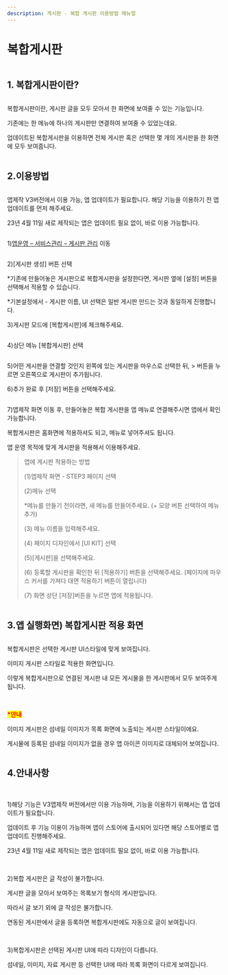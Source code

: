 ```yaml
---
description: 게시판 - 복합 게시판 이용방법 매뉴얼
---
```


# 복합게시판

<figure><img src="../../../.gitbook/assets/구분선 (4).PNG" alt=""><figcaption></figcaption></figure>

## 1. 복합게시판이란?

<div align="left">

<figure><img src="../../../.gitbook/assets/복합게시판업뎃.png" alt=""><figcaption></figcaption></figure>

</div>

복합게시판이란, 게시판 글을 모두 모아서 한 화면에 보여줄 수 있는 기능입니다.

기존에는 한 메뉴에 하나의 게시판만 연결하여 보여줄 수 있었는데요.

업데이트된 복합게시판을 이용하면 전체 게시판 혹은 선택한 몇 개의 게시판을 한 화면에 모두 보여줍니다.

<figure><img src="../../../.gitbook/assets/구분선 (4).PNG" alt=""><figcaption></figcaption></figure>

## 2.이용방법

<div align="left">

<figure><img src="../../../.gitbook/assets/복합6.png" alt=""><figcaption></figcaption></figure>

</div>

앱제작 V3버전에서 이용 가능, 앱 업데이트가 필요합니다. 해당 기능을 이용하기 전 앱 업데이트를 먼저 해주세요.

23년 4월 11일 새로 제작되는 앱은 업데이트 필요 없이, 바로 이용 가능합니다.



<div align="left">

<figure><img src="../../../.gitbook/assets/복합1.png" alt=""><figcaption></figcaption></figure>

</div>

1\)[앱운영 – 서비스관리 – 게시판 관리](http://www.swing2app.co.kr/view/board\_edit) 이동



<div align="left">

<figure><img src="../../../.gitbook/assets/복합2.png" alt=""><figcaption></figcaption></figure>

</div>

2\)\[게시판 생성] 버튼 선택

\*기존에 만들어놓은 게시판으로 복합게시판을 설정한다면, 게시판 옆에 \[설정] 버튼을 선택해서 적용할 수 있습니다.

\*기본설정에서 - 게시판 이름, UI 선택은 일반 게시판 만드는 것과 동일하게 진행합니다.

3\)게시판 모드에 \[복합게시판]에 체크해주세요.



<div align="left">

<figure><img src="../../../.gitbook/assets/복합3.png" alt=""><figcaption></figcaption></figure>

</div>

4\)상단 메뉴 \[복합게시판] 선택

<div align="left">

<figure><img src="../../../.gitbook/assets/녹화_2023_05_12_11_59_47_360.gif" alt=""><figcaption></figcaption></figure>

</div>

5\)어떤 게시판을 연결할 것인지 왼쪽에 있는 게시판을 마우스로 선택한 뒤, > 버튼을 누르면 오른쪽으로 게시판이 추가됩니다.

6\)추가 완료 후 \[저장] 버튼을 선택해주세요.



<div align="left">

<figure><img src="../../../.gitbook/assets/복합4.png" alt=""><figcaption></figcaption></figure>

</div>

7\)앱제작 화면 이동 후, 만들어놓은 복합 게시판을 앱 메뉴로 연결해주시면 앱에서 확인 가능합니다.

복합게시판은 홈화면에 적용하셔도 되고, 메뉴로 넣어주셔도 됩니다.

앱 운영 목적에 맞게 게시판을 적용해서 이용해주세요.

> 앱에 게시판 적용하는 방법
>
> (1)앱제작 화면 - STEP3 페이지 선택
>
> (2)메뉴 선택
>
> \*메뉴를 만들기 전이라면, 새 메뉴를 만들어주세요. (+ 모양 버튼 선택하여 메뉴 추가)
>
> (3) 메뉴 이름을 입력해주세요.
>
> (4) 페이지 디자인에서 \[UI KIT] 선택
>
> (5)\[게시판]을 선택해주세요.
>
> (6) 등록할 게시판을 확인한 뒤 \[적용하기] 버튼을 선택해주세요. (페이지에 마우스 커서를 가져다 대면 적용하기 버튼이 열립니다)
>
> (7) 화면 상단 \[저장]버튼을 누르면 앱에 적용됩니다.

<figure><img src="../../../.gitbook/assets/구분선 (4).PNG" alt=""><figcaption></figcaption></figure>

## 3.앱 실행화면) 복합게시판 적용 화면



<div align="left">

<figure><img src="../../../.gitbook/assets/복합5.png" alt=""><figcaption></figcaption></figure>

</div>

복합게시판은 선택한 게시판 UI스타일에 맞게 보여집니다.

이미지 게시판 스타일로 적용한 화면입니다.

이렇게 복합게시판으로 연결된 게시판 내 모든 게시물을 한 게시판에서 모두 보여주게 됩니다.

​

<mark style="color:red;">**\*안내**</mark>

이미지 게시판은 섬네일 이미지가 목록 화면에 노출되는 게시판 스타일이에요.

게시물에 등록된 섬네일 이미지가 없을 경우 앱 아이콘 이미지로 대체되어 보여집니다.

<figure><img src="../../../.gitbook/assets/구분선 (4).PNG" alt=""><figcaption></figcaption></figure>

## 4.안내사항

​

1\)해당 기능은 V3앱제작 버전에서만 이용 가능하며, 기능을 이용하기 위해서는 앱 업데이트가 필요합니다.

업데이트 후 기능 이용이 가능하며 앱이 스토어에 출시되어 있다면 해당 스토어별로 앱 업데이트 진행해주세요.

23년 4월 11일 새로 제작되는 앱은 업데이트 필요 없이, 바로 이용 가능합니다.

​

2\)복합 게시판은 글 작성이 불가합니다.

게시판 글을 모아서 보여주는 목록보기 형식의 게시판입니다.

따라서 글 보기 외에 글 작성은 불가합니다.

연동된 게시판에서 글을 등록하면 복합게시판에도 자동으로 글이 보여집니다.

​

3\)복합게시판은 선택된 게시판 UI에 따라 디자인이 다릅니다.

섬네일, 이미지, 자료 게시판 등 선택한 UI에 따라 목록 화면이 다르게 보여집니다.

